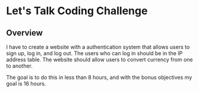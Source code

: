 # Let's Talk Coding Challenge

## Overview
I have to create a website with a authentication system that allows users to sign up, log in, and log out. The users who can log in should be in the IP address table. The website should allow users to convert currency from one to another.

The goal is to do this in less than 8 hours, and with the bonus objectives my goal is 16 hours.
